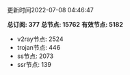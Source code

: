 更新时间2022-07-08 04:46:47

**总订阅: 377**
**总节点: 15762**
**有效节点: 5182**
- v2ray节点: 2524
- trojan节点: 446
- ss节点: 2073
- ssr节点: 139
